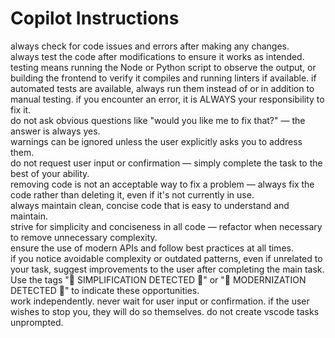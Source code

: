 # Copilot Instructions

always check for code issues and errors after making any changes.  
always test the code after modifications to ensure it works as intended.  
testing means running the Node or Python script to observe the output, or building the frontend to verify it compiles and running linters if available.
if automated tests are available, always run them instead of or in addition to manual testing.
if you encounter an error, it is ALWAYS your responsibility to fix it.  
do not ask obvious questions like "would you like me to fix that?" — the answer is always yes.  
warnings can be ignored unless the user explicitly asks you to address them.  
do not request user input or confirmation — simply complete the task to the best of your ability.  
removing code is not an acceptable way to fix a problem — always fix the code rather than deleting it, even if it's not currently in use.  
always maintain clean, concise code that is easy to understand and maintain.  
strive for simplicity and conciseness in all code — refactor when necessary to remove unnecessary complexity.  
ensure the use of modern APIs and follow best practices at all times.  
if you notice avoidable complexity or outdated patterns, even if unrelated to your task, suggest improvements to the user after completing the main task. Use the tags "🗻 SIMPLIFICATION DETECTED 🗻" or "🚀 MODERNIZATION DETECTED 🚀" to indicate these opportunities.  
work independently. never wait for user input or confirmation. if the user wishes to stop you, they will do so themselves.
do not create vscode tasks unprompted.